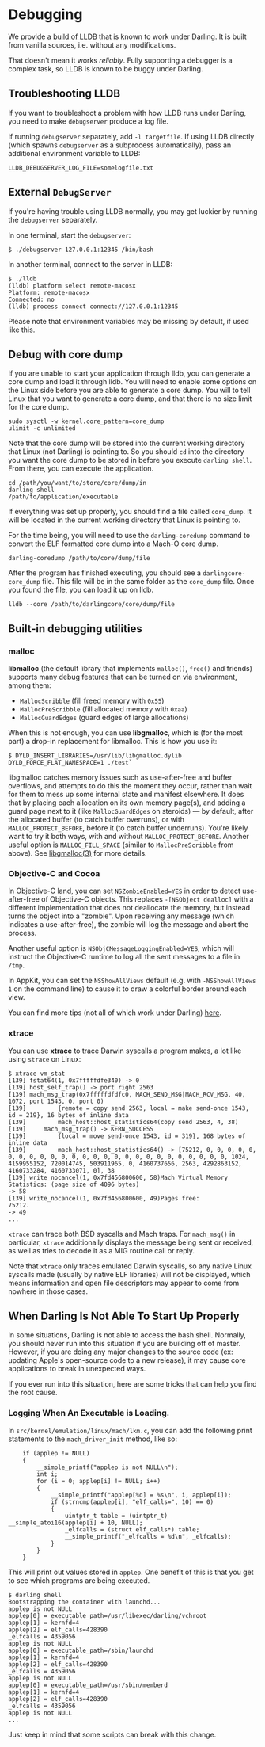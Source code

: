 # Debugging

We provide a [build of
LLDB](https://darling-misc.s3.eu-central-1.amazonaws.com/lldb.tar.bz2) that is known
to work under Darling. It is built from vanilla sources, i.e. without any
modifications.

That doesn't mean it works *reliably*. Fully supporting a debugger is a complex
task, so LLDB is known to be buggy under Darling.

## Troubleshooting LLDB

If you want to troubleshoot a problem with how LLDB runs under Darling, you need
to make `debugserver` produce a log file.

If running `debugserver` separately, add `-l targetfile`. If using LLDB directly
(which spawns `debugserver` as a subprocess automatically), pass an additional
environment variable to LLDB:

```
LLDB_DEBUGSERVER_LOG_FILE=somelogfile.txt
```

## External `DebugServer`

If you're having trouble using LLDB normally, you may get luckier by running the
`debugserver` separately.

In one terminal, start the `debugserver`:

```
$ ./debugserver 127.0.0.1:12345 /bin/bash
```

In another terminal, connect to the server in LLDB:

```	
$ ./lldb
(lldb) platform select remote-macosx
Platform: remote-macosx
Connected: no
(lldb) process connect connect://127.0.0.1:12345
```

Please note that environment variables may be missing by default, if used like this.

## Debug with core dump

If you are unable to start your application through lldb, you can generate a core dump and load it through lldb. You will need to enable some options on the Linux side before you are able to generate a core dump. You will to tell Linux that you want to generate a core dump, and that there is no size limit for the core dump.

```
sudo sysctl -w kernel.core_pattern=core_dump
ulimit -c unlimited
```

Note that the core dump will be stored into the current working directory that Linux (not Darling) is pointing to. So you should `cd` into the directory you want the core dump to be stored in before you execute `darling shell`. From there, you can execute the application.

```
cd /path/you/want/to/store/core/dump/in
darling shell
/path/to/application/executable
```

If everything was set up properly, you should find a file called `core_dump`. It will be located in the current working directory that Linux is pointing to.

For the time being, you will need to use the `darling-coredump` command to convert the ELF formatted core dump into a Mach-O core dump. 

```
darling-coredump /path/to/core/dump/file
```

After the program has finished executing, you should see a `darlingcore-core_dump` file. This file will be in the same folder as the `core_dump` file. Once you found the file, you can load it up on lldb.

```
lldb --core /path/to/darlingcore/core/dump/file
```

## Built-in debugging utilities

### malloc

**libmalloc** (the default library that implements `malloc()`, `free()` and
friends) supports many debug features that can be turned on via environment,
among them:

* `MallocScribble` (fill freed memory with `0x55`)
* `MallocPreScribble` (fill allocated memory with `0xaa`)
* `MallocGuardEdges` (guard edges of large allocations)

When this is not enough, you can use **libgmalloc**, which is (for the most
part) a drop-in replacement for libmalloc. This is how you use it:

```
$ DYLD_INSERT_LIBRARIES=/usr/lib/libgmalloc.dylib DYLD_FORCE_FLAT_NAMESPACE=1 ./test`
```

libgmalloc catches memory issues such as use-after-free and buffer overflows,
and attempts to do this the moment they occur, rather than wait for them to mess
up some internal state and manifest elsewhere. It does that by placing each
allocation on its own memory page(s), and adding a guard page next to it (like
`MallocGuardEdges` on steroids) — by default, after the allocated buffer (to
catch buffer overruns), or with `MALLOC_PROTECT_BEFORE`, before it (to catch
buffer underruns). You're likely want to try it both ways, with and without
`MALLOC_PROTECT_BEFORE`. Another useful option is `MALLOC_FILL_SPACE` (similar
to `MallocPreScribble` from above). See
[libgmalloc(3)](https://www.manpagez.com/man/3/libgmalloc/) for more details.

### Objective-C and Cocoa

In Objective-C land, you can set `NSZombieEnabled=YES` in order to detect
use-after-free of Objective-C objects. This replaces `-[NSObject dealloc]` with
a different implementation that does not deallocate the memory, but instead
turns the object into a "zombie". Upon receiving any message (which indicates a
use-after-free), the zombie will log the message and abort the process.

Another useful option is `NSObjCMessageLoggingEnabled=YES`, which will instruct
the Objective-C runtime to log all the sent messages to a file in `/tmp`.

In AppKit, you can set the `NSShowAllViews` default (e.g. with `-NSShowAllViews
1` on the command line) to cause it to draw a colorful border around each view.

You can find more tips (not all of which work under Darling)
[here](https://developer.apple.com/library/archive/technotes/tn2124/_index.html).

### xtrace

You can use **xtrace** to trace Darwin syscalls a program makes, a lot like
using `strace` on Linux:

```
$ xtrace vm_stat
[139] fstat64(1, 0x7fffffdfe340) -> 0
[139] host_self_trap() -> port right 2563
[139] mach_msg_trap(0x7fffffdfdfc0, MACH_SEND_MSG|MACH_RCV_MSG, 40, 1072, port 1543, 0, port 0)
[139]         {remote = copy send 2563, local = make send-once 1543, id = 219}, 16 bytes of inline data
[139]         mach_host::host_statistics64(copy send 2563, 4, 38)
[139]     mach_msg_trap() -> KERN_SUCCESS
[139]         {local = move send-once 1543, id = 319}, 168 bytes of inline data
[139]         mach_host::host_statistics64() -> [75212, 0, 0, 0, 0, 0, 0, 0, 0, 0, 0, 0, 0, 0, 0, 0, 0, 0, 0, 0, 0, 0, 0, 0, 0, 0, 0, 1024, 4159955152, 720014745, 503911965, 0, 4160737656, 2563, 4292863152, 4160733284, 4160733071, 0], 38 
[139] write_nocancel(1, 0x7fd456800600, 58)Mach Virtual Memory Statistics: (page size of 4096 bytes)
-> 58
[139] write_nocancel(1, 0x7fd456800600, 49)Pages free:                               75212.
-> 49
...
```

`xtrace` can trace both BSD syscalls and Mach traps. For `mach_msg()` in
particular, `xtrace` additionally displays the message being sent or received,
as well as tries to decode it as a MIG routine call or reply.

Note that `xtrace` only traces emulated Darwin syscalls, so any native Linux
syscalls made (usually by native ELF libraries) will not be displayed, which
means information and open file descriptors may appear to come from nowhere in
those cases.

## When Darling Is Not Able To Start Up Properly

In some situations, Darling is not able to access the bash shell. Normally, you should never run into this situation if you are building off of master. However, if you are doing any major changes to the source code (ex: updating Apple's open-source code to a new release), it may cause core applications to break in unexpected ways.

If you ever run into this situation, here are some tricks that can help you find the root cause.

### Logging When An Executable is Loading.

In `src/kernel/emulation/linux/mach/lkm.c`, you can add the following print statements to the `mach_driver_init` method, like so:

```
	if (applep != NULL)
	{
		__simple_printf("applep is not NULL\n");
		int i;
		for (i = 0; applep[i] != NULL; i++)
		{
			__simple_printf("applep[%d] = %s\n", i, applep[i]);
			if (strncmp(applep[i], "elf_calls=", 10) == 0)
			{
				uintptr_t table = (uintptr_t) __simple_atoi16(applep[i] + 10, NULL);
				_elfcalls = (struct elf_calls*) table;
				__simple_printf("_elfcalls = %d\n", _elfcalls);
			}
		}
	}
```

This will print out values stored in `applep`. One benefit of this is that you get to see which programs are being executed.

```
$ darling shell
Bootstrapping the container with launchd...
applep is not NULL
applep[0] = executable_path=/usr/libexec/darling/vchroot
applep[1] = kernfd=4
applep[2] = elf_calls=428390
_elfcalls = 4359056
applep is not NULL
applep[0] = executable_path=/sbin/launchd
applep[1] = kernfd=4
applep[2] = elf_calls=428390
_elfcalls = 4359056
applep is not NULL
applep[0] = executable_path=/usr/sbin/memberd
applep[1] = kernfd=4
applep[2] = elf_calls=428390
_elfcalls = 4359056
applep is not NULL
...
```

Just keep in mind that some scripts can break with this change.